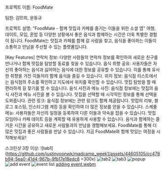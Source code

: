 프로젝트 이름: FoodMate

팀원: 김민희, 윤동규

프로젝트 설명: "FoodMate - 함께 맛집과 카페를 즐기는 이들을 위한 소셜 앱"
여행, 데이트, 모임, 혼밥 등 다양한 상황에서 좋은 음식과 함께하는 시간은 더욱 특별한 경험이 됩니다.
FoodMate는 맛집과 카페를 함께 갈 사람을 찾고, 음식을 좋아하는 이들이 소통하고 만남을 주선할 수 있는 플랫폼입니다.

[Key Features]
연락처 정보: 다양한 사람들의 연락처 정보를 확인하여 새로운 친구를 만나거나 함께 맛집을 탐방할 동료를 찾을 수 있습니다.
음식 취향 공유: 사용자들은 자신의 좋아하는 음식과 싫어하는 음식에 대한 정보를 공유할 수 있습니다. 이를 통해 유사한 취향을 가진 이들끼리 함께 음식을 즐길 수 있습니다.
위치 정보: 음식점 리스트에서는 음식점의 주소를 확인하고 지도에서 위치를 확인할 수 있습니다. 맛집 탐방을 할 때 편리하게 길 찾기를 할 수 있습니다.
음식 사진과 메뉴 사진: 음식점 정보에는 맛집의 음식 사진과 메뉴 사진을 볼 수 있습니다. 맛집을 선택할 때 시각적인 정보를 통해 선택을 도와줍니다.
관련 링크: 음식점 정보에는 관련 링크도 함께 제공됩니다. 맛집의 리뷰, 블로그 포스팅, 인스타그램 계정 등을 확인하여 더 많은 정보를 얻을 수 있습니다.
스케줄 메뉴: 사용자들은 자신의 일정을 등록하여 다른 이들과 약속을 잡을 수 있습니다. 맛집 모임이나 카페 데이트 등을 계획할 때 유용하게 사용할 수 있습니다.
음식과 함께하는 즐거운 시간을 공유하고 새로운 사람들과의 만남을 경험해보세요.
FoodMate를 통해 더 많은 맛집과 좋은 사람들을 만날 수 있습니다. 
지금 FoodMate와 함께 맛있는 여정을 시작해보세요!

스크린샷 3장 이상:
![tab1](https://github.com/justinyoonwk/madcamp_week1/assets/44605105/cc478b94-5ea0-41d4-967b-9fb17e18edc8 =300x)
![tab2](https://github.com/justinyoonwk/madcamp_week1/assets/44605105/1f8db1dd-d44a-478d-9350-47f59f618940)
![tab3](https://github.com/justinyoonwk/madcamp_week1/assets/44605105/9f0a0aa7-9db1-4d53-abae-bebaf6e4d2ab)
![popup](https://github.com/justinyoonwk/madcamp_week1/assets/44605105/0836aacf-ad01-4c3f-a67a-07acbef7288c)
![add event](https://github.com/justinyoonwk/madcamp_week1/assets/44605105/b4664a85-8f53-46a4-889a-6f45d7875bbb)
![event list](https://github.com/justinyoonwk/madcamp_week1/assets/44605105/176fc2d4-8e36-463c-a670-32e35d52b146)
[adding event.webm](https://github.com/justinyoonwk/madcamp_week1/assets/44605105/a3be5645-411d-49a3-b3cd-ceb245a9e484)

